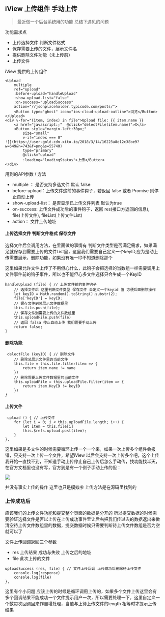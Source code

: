 
## iView 上传组件 手动上传

> 最近做一个后台系统用的功能 总结下遇见的问题

功能需求点
- 上传选择文件 判断文件格式
- 保存需要上传的文件，展示文件名
- 提供删除文件功能（未上传前）
- 上传文件

iView 提供的上传组件

```
<Upload
    multiple
    ref="upload"
    :before-upload="handleUpload"
    :show-upload-list="false"
    :on-success="uploadSuccess"
    action="//jsonplaceholder.typicode.com/posts/">
    <Button type="ghost" icon="ios-cloud-upload-outline">浏览</Button>
</Upload>
<div v-for="(item, index) in file">Upload file: {{ item.name }} 
    <a href="javascript:;"  @click="delectFile(item.name)">X</a>
    <Button style="margin-left:30px;"
        size="small"
        v-if="index === 0"
![](https://user-gold-cdn.xitu.io/2018/3/14/16223a8c12c38be9?w=649&h=743&f=png&s=55740)
        type="primary"
        @click="upload"
        :loading="loadingStatus">上传</Button>
</div>
```
用到的API参数 / 方法
- multiple ： 是否支持多选文件 默认 false
- before-upload：上传文件这前的事件钩子，若返回 false 或者 Promise 则停止自动上传
- show-upload-list： 是否显示已上传文件列表 默认为true
- on-success: 上传文件成功后的事件钩子，返回  res(接口方返回的信息), file(上传文件), fileList(上传文件List)
- action： 文件上传地址

#### 上传选择文件 判断文件格式 保存文件
选择文件后会调用方法，在里面做的事情有 判断文件类型是否满足需求，如果满足就保存到需要上传的文件List里，这里我们需要自己定义一个keyID,应为是动上传需要展示，删除功能，如果没有唯一ID不知道删除那个

这里如果允许文件上传了不用但心什么，此钩子会把选择的当数组一样需要调用上文件事件前的钩子事件，所以也不能但心多文件选择只会生成一个KeyID
```
handleUpload (file) { // 上传文件前的事件钩子
    // 选择文件后 这里判断文件类型 保存文件 自定义一个keyid 值 方便后面删除操作
    let keyID = Math.random().toString().substr(2);
    file['keyID'] = keyID;
    // 保存文件到总展示文件数据里
    this.file.push(file);
    // 保存文件到需要上传的文件数组里
    this.uploadFile.push(file)
    // 返回 falsa 停止自动上传 我们需要手动上传
    return false;
}
```
#### 删除功能
```
 delectFile (keyID) { // 删除文件
    // 删除总展示文件里的当前文件
    this.file = this.file.filter(item => {
        return item.name != name
    })
    // 删除需要上传文件数据里的当前文件
    this.uploadFile = this.uploadFile.filter(item => {
        return item.KeyID != keyID
    })
}
```
#### 上传文件
```
 upload () { // 上传文件
    for (let i = 0; i < this.uploadFile.length; i++) {
        let item = this.file[i]
        this.$refs.upload.post(item);
    }
},
```
这里如果是多文件的时候需要循环上传一个一个来，如果一次上传多个组件会报错，只支持一次上传一个文件，希望iView 以后会支持一次上传多个吧，这个上传我开始一直找不到，不知道手动上传停止自己上传后怎么手动传，找功能找半天，在官方文档里也没有写，官方到是有一个例子手动上传的但：

![](https://user-gold-cdn.xitu.io/2018/3/14/16223a94233d482a?w=649&h=743&f=png&s=55740)

并没有事实上传的操作 这里也只是模拟啦 上传方法是在源码里找到的

### 上传成功后
应该我们的上传文件功能和提交整个页面的数据是分开的 所以提交数据的时候需要验证选择文件是否以上传在上传成功事件里让后右把我们传过去的数据返出来做清空待上传文件数组里的数据，提交数据时候只需要判断待上传文件数组是否为空就可以了

文件上传回调返回三个参数 
- res 上传结果 成功与失败 上传之后的地址
- file 此次上传的文件
```
uploadSuccess (res, file) { // 文件上传回调 上传成功后删除待上传文件
    console.log(response)
    console.log(file)
},
```
这里有个小问题 应该上传的时候是循环调用上传的，如果多个文件上传这里会有多个回调结果不能成功一个文件提示用户一次，所以需要处理一下，这里自定义一个数每次回调回来作自增处理，当值与上待上传文件的length 相等时才提示上传结果